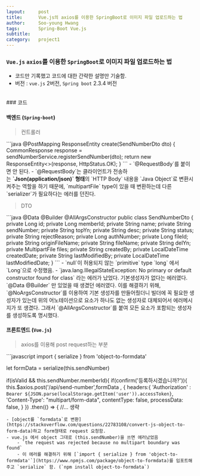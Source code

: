```yaml
---
layout:     post
title:      Vue.js의 axios를 이용한 SpringBoot로 이미지 파일 업로드하는 법
author:     Soo-young Hwang
tags: 		Spring-Boot Vue.js 
subtitle:  	
category:   project1
---
```



### `Vue.js` `axios`를 이용한 `SpringBoot`로 이미지 파일 업로드하는 법
- 코드만 기록했고 코드에 대한 간략한 설명만 기술함. 
- 버전 : `vue.js` 2버전, `Spring boot` 2.3.4 버전

</br>
### 코드

#### 백엔드 (`Spring-boot`)
<blockquote>컨트롤러</blockquote>
```java
@PostMapping
  ResponseEntity<?> create(SendNumberDto dto) {
    CommonResponse<?> response = sendNumberService.registerSendNumber(dto);
    return new ResponseEntity<>(response, HttpStatus.OK);
  }
```
- `@RequestBody`를 붙이면 안 된다. 
    - `@RequestBody`는 클라이언트가 전송하는 <strong>`Json(application/json)` 형태</strong>의 `HTTP Body` 내용을 `Java Object`로 변환시켜주는 역할을 하기 때문에, `multipartFile` type이 있을 때 변환하는데 다른 `serializer`가 필요하다는 에러를 던진다. 

<blockquote>DTO</blockquote>
```java
@Data
@Builder
@AllArgsConstructor
public class SendNumberDto {
  private Long id;
  private Long memberId;
  private String name;
  private String sendNumber;
  private String topYn;
  private String desc;
  private String status;
  private String rejectReason;
  private Long authNumber;
  private Long fileId;
  private String originFileName;
  private String fileName;
  private String delYn;
  private MultipartFile files;
  private String createdBy;
  private LocalDateTime createdDate;
  private String lastModifiedBy;
  private LocalDateTime lastModifiedDate;
}
```
-  `null`이 허용되지 않는 `primitive` type `long` 에서 `Long`으로 수정했음. 
- `java.lang.IllegalStateException: No primary or default constructor found for class` 라는 에러가 났었다. 기본생성자가 없다는 에러였다. `@Data @Builder` 만 있었을 때 생겼던 에러였다.   
    이를 해결하기 위해, `@NoArgsConstructor`를 이용하여 기본 생성자를 만들어줬더니 빌더에 꼭 필요한 생성자가 있는데 위의 어노테이션으로 요소가 하나도 없는 생성자로 대체되어서 에러메시지가 또 생겼다. 그래서 `@AllArgsConstructor`를 붙여 모든 요소가 포함되는 생성자를 생성하도록 명시했다.

<br/>

#### 프론트엔드 (`Vue.js`)
<blockquote>axios를 이용해 post request하는 부분</blockquote>
```javascript
import { serialize } from 'object-to-formdata'

let formData = serialize(this.sendNumber)

if(isValid && this.sendNumber.memberId){
  if(confirm('등록하시겠습니까?')){
    this.$axios.post('/api/send-number',formData , {
      headers:{
          'Authorization' : `Bearer ${JSON.parse(localStorage.getItem('user')).accessToken}`,
          'Content-Type': "multipart/form-data",
          contentType: false, 
          processData: false,
        }
      })
    .then(() => {
//... 생략
```
- [object를 `formdata`로 변환](https://stackoverflow.com/questions/22783108/convert-js-object-to-form-data)하고 form형태로 request 요청함.
- vue.js 에서 object 그대로 (this.sendNumber)을 쓰면 에러났었음
    - `the request was rejected because no multipart boundary was found`
    - 이 에러를 해결하기 위해 [`import { serialize } from 'object-to-formdata'`](https://www.npmjs.com/package/object-to-formdata)를 임포트해주고 `serialize` 함. (`npm install object-to-formdata`)